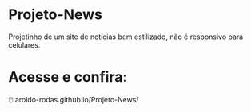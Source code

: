 # Projeto-News
Projetinho de um site de notícias bem estilizado, não é responsivo para celulares.
# Acesse e confira:

🖱️ aroldo-rodas.github.io/Projeto-News/
